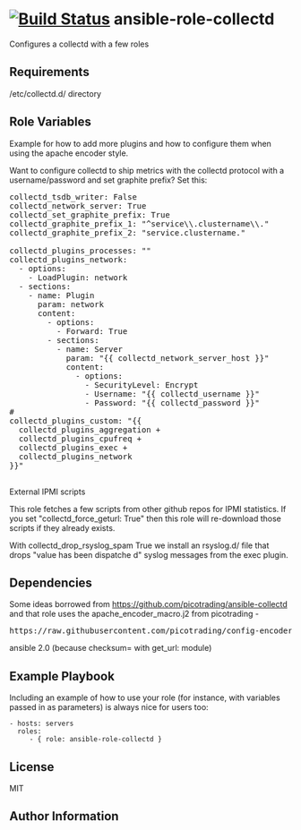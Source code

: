 [![Build Status](https://travis-ci.org/CSC-IT-Center-for-Science/ansible-role-collectd.svg)](https://travis-ci.org/CSC-IT-Center-for-Science/ansible-role-collectd)
ansible-role-collectd
=========

Configures a collectd with a few roles

Requirements
------------

/etc/collectd.d/ directory

Role Variables
--------------

Example for how to add more plugins and how to configure them when using the apache encoder style.

Want to configure collectd to ship metrics with the collectd protocol with a username/password and set graphite prefix? Set this:

<pre>
collectd_tsdb_writer: False
collectd_network_server: True
collectd_set_graphite_prefix: True
collectd_graphite_prefix_1: "^service\\.clustername\\."
collectd_graphite_prefix_2: "service.clustername."

collectd_plugins_processes: ""
collectd_plugins_network:
  - options:
    - LoadPlugin: network
  - sections:
    - name: Plugin
      param: network
      content:
        - options:
          - Forward: True
        - sections:
          - name: Server
            param: "{{ collectd_network_server_host }}"
            content:
              - options:
                - SecurityLevel: Encrypt
                - Username: "{{ collectd_username }}"
                - Password: "{{ collectd_password }}"
#
collectd_plugins_custom: "{{
  collectd_plugins_aggregation +
  collectd_plugins_cpufreq +
  collectd_plugins_exec +
  collectd_plugins_network
}}"

</pre>

External IPMI scripts

This role fetches a few scripts from other github repos for IPMI statistics.
If you set "collectd_force_geturl: True" then this role will re-download those scripts if they already exists. 

With collectd_drop_rsyslog_spam True we install an rsyslog.d/ file that drops "value has been dispatche
d" syslog messages from the exec plugin.

Dependencies
------------

Some ideas borrowed from https://github.com/picotrading/ansible-collectd and that role uses the apache\_encoder\_macro.j2 from picotrading - 

<pre>
https://raw.githubusercontent.com/picotrading/config-encoder-macros/master/macros/apache_encode_macro.j2
</pre>

ansible 2.0 (because checksum= with get_url: module)

Example Playbook
----------------

Including an example of how to use your role (for instance, with variables passed in as parameters) is always nice for users too:

    - hosts: servers
      roles:
         - { role: ansible-role-collectd }

License
-------

MIT

Author Information
------------------

